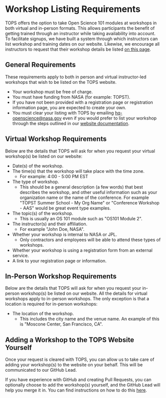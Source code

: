 # Workshop Listing Requirements

TOPS offers the option to take Open Science 101 modules at workshops in both virtual and in-person formats.  This allows participants the benefit of getting trained through an instructor while taking availability into account. To facilitate signups, we have built a system through which instructors can list workshop and training dates on our website. Likewise, we encourage all instructors to request that their workshop details be listed [on this page](https://nasa.github.io/Transform-to-Open-Science/take-os101/).

## General Requirements

These requirements apply to both in person and virtual instructor-led workshops that wish to be listed on the TOPS website.

* Your workshop must be free of charge.
* You must have funding from NASA (for example: TOPST).
* If you have not been provided with a registration page or registration information page, you are expected to create your own.
* You must clear your listing with TOPS by emailing [hq-openscience@nasa.gov](mailto:hq-openscience@nasa.gov) even if you would prefer to list your workshop through the steps outlined in our [website documentation](https://github.com/nasa/Transform-to-Open-Science/tree/website#os101-workshops).

## Virtual Workshop Requirements

Below are the details that TOPS will ask for when you request your virtual workshop(s) be listed on our website:

* Date(s) of the workshop.
* The time(s) that the workshop will take place with the time zone.
  * For example: 4:00 - 5:00 PM EST
* The type of workshop.
  * This should be a general description (a few words) that best describes the workshop, and other useful information such as your organization name or the name of the conference.  For example "TOPST Summer School - My Org Name" or "Conference Workshop - AAS" would be great event type examples.
* The topic(s) of the workshop.
  * This is usually an OS 101 module such as "OS101 Module 2".
* The instructor(s) and their affiliation.
  * For example "John Doe, NASA".
* Whether your workshop is internal to NASA or JPL.
  * Only contractors and employees will be able to attend these types of workshops.
* Whether your workshop is using a registration form from an external service.
* A link to your registration page or information.

## In-Person Workshop Requirements

Below are the details that TOPS will ask for when you request your in-person workshop(s) be listed on our website.  All the details for virtual workshops apply to in-person workshops. The only exception is that a location is required for in-person workshops:

* The location of the workshop.
  * This includes the city name and the venue name.  An example of this is "Moscone Center, San Francisco, CA".

## Adding a Workshop to the TOPS Website Yourself

Once your request is cleared with TOPS, you can allow us to take care of adding your workshop(s) to the website on your behalf. This will be communicated to our GitHub Lead.

If you have experience with GitHub and creating Pull Requests, you can optionally choose to add the workshop(s) yourself, and the GitHub Lead will help you merge it in.  You can find instructions on how to do this [here](https://github.com/nasa/Transform-to-Open-Science/tree/website#os101-workshops).
